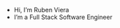 - Hi, I’m Ruben Viera
- I’m a Full Stack Software Engineer

<!---
vieraruben/vieraruben is a ✨ special ✨ repository because its `README.md` (this file) appears on your GitHub profile.
You can click the Preview link to take a look at your changes.
--->
